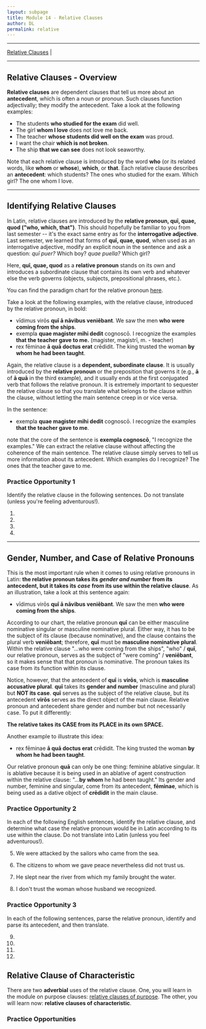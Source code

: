 ```yaml
---
layout: subpage
title: Module 14 - Relative Clauses
author: DL
permalink: relative
---
```


***

[Relative Clauses](#relative-clauses) \|

***

## Relative Clauses - Overview

**Relative clauses** are dependent clauses that tell us more about an **antecedent**, which is often a noun or pronoun. Such clauses function adjectivally; they modify the antecedent. Take a look at the following examples:

- The students **who studied for the exam** did well.
- The girl **whom I love** does not love me back.
- The teacher **whose students did well on the exam** was proud.
- I want the chair **which is not broken**.
- The ship **that we can see** does not look seaworthy.

Note that each relative clause is introduced by the word **who** (or its related words, like **whom** or **whose**), **which**, or **that**. Each relative clause describes an **antecedent**: which students? The ones who studied for the exam. Which girl? The one whom I love.

***

## Identifying Relative Clauses

In Latin, relative clauses are introduced by the **relative pronoun, quī, quae, quod ("who, which, that")**. This should hopefully be familiar to you from last semester -- it's the exact same entry as for the **interrogative adjective**. Last semester, we learned that forms of **quī, quae, quod**, when used as an interrogative adjective, modify an explicit noun in the sentence and ask a question: *quī puer?* Which boy? *quae puella?* Which girl?

Here, **quī, quae, quod** as a **relative pronoun** stands on its own and introduces a subordinate clause that contains its own verb and whatever else the verb governs (objects, subjects, prepositional phrases, etc.).

You can find the paradigm chart for the relative pronoun [here](pronoun-chart#relative).

Take a look at the following examples, with the relative clause, introduced by the relative pronoun, in bold:

- vīdimus virōs **quī ā nāvibus veniēbant**. We saw the men **who were coming from the ships**.
- exempla **quae magister mihi dedit** cognoscō. I recognize the examples **that the teacher gave to me.** (magister, magistrī, m. - teacher)
- rex fēminae **ā quā doctus erat** crēdidit. The king trusted the woman **by whom he had been taught**.

Again, the relative clause is a **dependent, subordinate clause**. It is usually introduced by the **relative pronoun** or the preposition that governs it (e.g., **ā** of **ā quā** in the third example), and it usually ends at the first conjugated verb that follows the relative pronoun. It is extremely important to sequester the relative clause so that you translate what belongs to the clause within the clause, without letting the main sentence creep in or vice versa.

In the sentence:

- exempla **quae magister mihi dedit** cognoscō. I recognize the examples **that the teacher gave to me**.

note that the core of the sentence is **exempla cognoscō**, "I recognize the examples." We can extract the relative clause without affecting the coherence of the main sentence. The relative clause simply serves to tell us more information about its antecedent. Which examples do I recognize? The ones that the teacher gave to me.

### Practice Opportunity 1

Identify the relative clause in the following sentences. Do not translate (unless you're feeling adventurous!).

1.

2.

3.

4.

***

## Gender, Number, and Case of Relative Pronouns

This is the most important rule when it comes to using relative pronouns in Latin: **the relative pronoun takes its** ***gender and number*** **from its antecedent, but it takes its** ***case*** **from its use within the relative clause**. As an illustration, take a look at this sentence again:

- vīdimus virōs **quī ā nāvibus veniēbant**. We saw the men **who were coming from the ships**.

According to our chart, the relative pronoun **quī** can be either masculine nominative singular or masculine nominative plural. Either way, it has to be the subject of its clause (because nominative), and the clause contains the plural verb **veniēbant**; therefore, **quī** must be **masculine nominative plural**. Within the relative clause "...who were coming from the ships", "who" / **quī**, our relative pronoun, serves as the subject of "were coming" / **veniēbant**, so it makes sense that that pronoun is nominative. The pronoun takes its case from its function within its clause.

Notice, however, that the antecedent of **quī** is **virōs**, which is **masculine accusative plural**. **quī** takes its **gender and number** (masculine and plural) but **NOT its case**. **quī** serves as the subject of the relative clause, but its antecedent **virōs** serves as the direct object of the main clause. Relative pronoun and antecedent share gender and number but not necessarily case. To put it differently:

**The relative takes its CASE from its PLACE in its own SPACE.**

Another example to illustrate this idea:

- rex fēminae **ā quā doctus erat** crēdidit. The king trusted the woman **by whom he had been taught**.

Our relative pronoun **quā** can only be one thing: feminine ablative singular. It is ablative because it is being used in an ablative of agent construction within the relative clause: "...**by whom** he had been taught." Its gender and number, feminine and singular, come from its antecedent, **fēminae**, which is being used as a dative object of **crēdidit** in the main clause.

### Practice Opportunity 2

In each of the following English sentences, identify the relative clause, and determine what case the relative pronoun would be in Latin according to its use within the clause. Do not translate into Latin (unless you feel adventurous!).

5. We were attacked by the sailors who came from the sea.

6. The citizens to whom we gave peace nevertheless did not trust us.

7. He slept near the river from which my family brought the water.

8. I don't trust the woman whose husband we recognized.

### Practice Opportunity 3

In each of the following sentences, parse the relative pronoun, identify and parse its antecedent, and then translate.

9.

10.

11.

12.

## Relative Clause of Characteristic

There are two **adverbial** uses of the relative clause. One, you will learn in the module on purpose clauses: [relative clauses of purpose](#). The other, you will learn now: **relative clauses of characteristic**.

### Practice Opportunities
